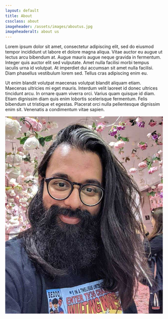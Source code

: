 ```yaml
---
layout: default
title: About
cssclass: about
imageheader: /assets/images/aboutus.jpg
imageheaderalt: about us
---
```


Lorem ipsum dolor sit amet, consectetur adipiscing elit, sed do eiusmod tempor incididunt ut labore et dolore magna aliqua. Vitae auctor eu augue ut lectus arcu bibendum at. Augue mauris augue neque gravida in fermentum. Integer quis auctor elit sed vulputate. Amet nulla facilisi morbi tempus iaculis urna id volutpat. At imperdiet dui accumsan sit amet nulla facilisi. Diam phasellus vestibulum lorem sed. Tellus cras adipiscing enim eu. 

Ut enim blandit volutpat maecenas volutpat blandit aliquam etiam. Maecenas ultricies mi eget mauris. Interdum velit laoreet id donec ultrices tincidunt arcu. In ornare quam viverra orci. Varius quam quisque id diam. Etiam dignissim diam quis enim lobortis scelerisque fermentum. Felis bibendum ut tristique et egestas. Placerat orci nulla pellentesque dignissim enim sit. Venenatis a condimentum vitae sapien.

<img class="sub-image" src="/assets/images/herbert.jpg" alt="Herbert" />